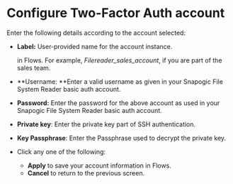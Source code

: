# Configure Two-Factor Auth account

Enter the following details according to the account selected: 

*   **Label:** User-provided name for the account instance.

    in Flows. For example, _Filereader_sales_account_, if you are part of the sales team.
* **Username: **Enter a valid username as given in your Snapogic File System Reader basic auth account.
* **Password:** Enter the password for the above account as used in your Snapogic File System Reader basic auth account.
* **Private key**: Enter the private key part of SSH authentication.
* **Key Passphrase**: Enter the Passphrase used to decrypt the private key.
* Click any one of the following:
  * **Apply** to save your account information in Flows.
  * **Cancel** to return to the previous screen.
